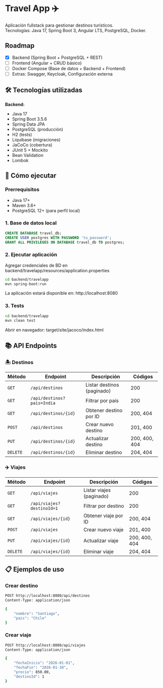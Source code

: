 # Travel App ✈️

Aplicación fullstack para gestionar destinos turísticos.  
Tecnologías: Java 17, Spring Boot 3, Angular LTS, PostgreSQL, Docker.

## Roadmap
- [x] Backend (Spring Boot + PostgreSQL + REST)
- [ ] Frontend (Angular + CRUD básico)
- [ ] Docker Compose (Base de datos + Backend + Frontend)
- [ ] Extras: Swagger, Keycloak, Configuración externa

## 🛠️ Tecnologías utilizadas

**Backend:**
- Java 17
- Spring Boot 3.5.6
- Spring Data JPA
- PostgreSQL (producción)
- H2 (tests)
- Liquibase (migraciones)
- JaCoCo (cobertura)
- JUnit 5 + Mockito
- Bean Validation
- Lombok

## 🚀 Cómo ejecutar

### Prerrequisitos
- Java 17+
- Maven 3.6+
- PostgreSQL 12+ (para perfil local)

### 1. Base de datos local
```sql
CREATE DATABASE travel_db;
CREATE USER postgres WITH PASSWORD 'tu_password';
GRANT ALL PRIVILEGES ON DATABASE travel_db TO postgres;
```

### 2. Ejecutar aplicación
Agregar credenciales de BD en backend/travelapp/resources/application.properties
```bash
cd backend/travelapp
mvn spring-boot:run 
```
La aplicación estará disponible en: http://localhost:8080

### 3. Tests
```bash
cd backend/travelapp
mvn clean test
```
Abrir en navegador: target/site/jacoco/index.html

## 📚 API Endpoints

### 🏝️ Destinos
| Método | Endpoint | Descripción | Códigos |
|--------|----------|-------------|---------|
| `GET` | `/api/destinos` | Listar destinos (paginado) | 200 |
| `GET` | `/api/destinos?pais=India` | Filtrar por país | 200 |
| `GET` | `/api/destinos/{id}` | Obtener destino por ID | 200, 404 |
| `POST` | `/api/destinos` | Crear nuevo destino | 201, 400 |
| `PUT` | `/api/destinos/{id}` | Actualizar destino | 200, 400, 404 |
| `DELETE` | `/api/destinos/{id}` | Eliminar destino | 204, 404 |

### ✈️ Viajes  
| Método | Endpoint | Descripción | Códigos |
|--------|----------|-------------|---------|
| `GET` | `/api/viajes` | Listar viajes (paginado) | 200 |
| `GET` | `/api/viajes?destinoId=1` | Filtrar por destino | 200 |
| `GET` | `/api/viajes/{id}` | Obtener viaje por ID | 200, 404 |
| `POST` | `/api/viajes` | Crear nuevo viaje | 201, 400 |
| `PUT` | `/api/viajes/{id}` | Actualizar viaje | 200, 400, 404 |
| `DELETE` | `/api/viajes/{id}` | Eliminar viaje | 204, 404 |

## 📋 Ejemplos de uso

### Crear destino
```bash
POST http://localhost:8080/api/destinos
Content-Type: application/json

{
    "nombre": "Santiago",
    "pais": "Chile"
}
```

### Crear viaje
```bash
POST http://localhost:8080/api/viajes
Content-Type: application/json

{
    "fechaInicio": "2026-01-01",
    "fechaFin": "2026-01-30", 
    "precio": 850.00,
    "destinoId": 1
}
```